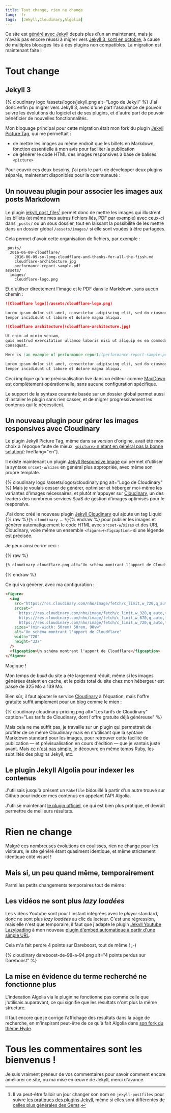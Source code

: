 ```yaml
---
title: Tout change, rien ne change
lang:  fr
tags:  [Jekyll,Cloudinary,Algolia]
---
```


Ce site est [généré avec Jekyll](https://nicolas-hoizey.com/a-propos/du-site.html#le-statique-cest-fantastique) depuis plus d'un an maintenant, mais je n'avais pas encore réussi à migrer vers [Jekyll 3, sorti en octobre](https://jekyllrb.com/news/2015/10/26/jekyll-3-0-released/), à cause de multiples blocages liés à des plugins non compatibles. La migration est maintenant faite !

# Tout change

## Jekyll 3

{% cloudinary logo /assets/logos/jekyll.png alt="Logo de Jekyll" %}
J'ai donc enfin pu migrer vers Jekyll 3, avec d'une part l'assurance de pouvoir suivre les évolutions du logiciel et de ses plugins, et d'autre part de pouvoir bénéficier de nouvelles fonctionnalités.

Mon bloquage principal pour cette migration était mon fork du plugin [Jekyll Picture Tag](https://github.com/nhoizey/jekyll-picture-tag/), qui me permettait :

- de mettre les images au même endroit que les billets en Markdown, fonction essentielle à mon avis pour faciliter la publication
- de générer le code HTML des images responsives à base de balises `<picture>`

Pour couvrir ces deux besoins, j'ai pris le parti de développer deux plugins séparés, maintenant disponibles pour la communauté :

## Un nouveau plugin pour associer les images aux posts Markdown

Le plugin [jekyll_post_files](https://nhoizey.github.io/jekyll_post_files/)[^rename] permet donc de mettre les images qui illustrent les billets (et même mes autres fichiers liés, PDF par exemple) avec ceux-ci dans `_posts/` ou un sous dossier, tout en laissant la possibilité de les mettre dans un dossier global `/assets/images/` si elle sont vouées à être partagées.

[^rename]: Il va peut-être falloir un jour changer son nom en `jekyll-postfiles` pour suivre [les pratiques des plugins Jekyll](http://ben.balter.com/jekyll-style-guide/plugins/#naming), même si elles sont différentes de [celles plus générales des Gems](http://guides.rubygems.org/name-your-gem/).

Cela permet d'avoir cette organisation de fichiers, par exemple :

```
_posts/
  2016-06-09-cloudflare/
    2016-06-09-so-long-cloudflare-and-thanks-for-all-the-fissh.md
    cloudflare-architecture.jpg
    performance-report-sample.pdf
assets/
  images/
    cloudflare-logo.png
```

Et d'utiliser directement l'image et le PDF dans le Markdown, sans aucun chemin :

```markdown
![Cloudflare logo](/assets/cloudflare-logo.png)

Lorem ipsum dolor sit amet, consectetur adipiscing elit, sed do eiusmod
tempor incididunt ut labore et dolore magna aliqua.

![Cloudflare architecture](cloudflare-architecture.jpg)

Ut enim ad minim veniam,
quis nostrud exercitation ullamco laboris nisi ut aliquip ex ea commodo
consequat.

Here is [an example of performance report](performance-report-sample.pdf).

Lorem ipsum dolor sit amet, consectetur adipiscing elit, sed do eiusmod
tempor incididunt ut labore et dolore magna aliqua.
```

Ceci implique qu'une prévisualisation live dans un éditeur comme [MacDown](http://macdown.uranusjr.com/) est complètement opérationnelle, sans aucune configuration spécifique.

Le support de la syntaxe courante basée sur un dossier global permet aussi d'installer le plugin sans rien casser, et de migrer progressivement les contenus qui le nécessitent.

## Un nouveau plugin pour gérer les images responsives avec Cloudinary

Le plugin Jekyll Picture Tag, même dans sa version d'origine, avait été mon choix à l'époque faute de mieux, [`<picture>` n'étant en général pas la bonne solution](https://cloudfour.com/thinks/dont-use-picture-most-of-the-time/){: hreflang="en"}.

Il existe maintenant un plugin [Jekyll Responsive Image](https://github.com/wildlyinaccurate/jekyll-responsive-image) qui permet d'utiliser la syntaxe `srcset-w`/`sizes` en général plus appropriée, avec même son propre template.

{% cloudinary logo /assets/logos/cloudinary.png alt="Logo de Cloudinary" %}
Mais je voulais cesser de générer, optimiser et héberger moi-même les variantes d'images nécessaires, et plutôt m'appuyer sur [Cloudinary](http://cloudinary.com/invites/lpov9zyyucivvxsnalc5/sgyyc0j14k6p0sbt51nw), un des leaders des nombreux services SaaS de gestion d'images optimisés pour le responsive.

J'ai donc créé le nouveau plugin [Jekyll Cloudinary](https://nhoizey.github.io/jekyll-cloudinary/) qui ajoute un tag Liquid {% raw %}`{% cloudinary … %}`{% endraw %} pour publier les images et générer automatiquement le code HTML avec `srcset-w`/`sizes` et des URL Cloudinary, voire même un ensemble `<figure>`/`<figcaption>` si une légende est précisée.

Je peux ainsi écrire ceci :

{% raw %}
```markdown
{% cloudinary cloudflare.png alt="Un schéma montrant l'apport de Cloudflare" caption="Un schéma montrant l'apport de Cloudflare" %}
```
{% endraw %}

Ce qui va générer, avec ma configuration :

```html
<figure>
  <img
    src="https://res.cloudinary.com/nho/image/fetch/c_limit,w_720,q_auto,f_auto/https://nicolas-hoizey.com/2016/06/cloudflare.png"
    srcset="
      https://res.cloudinary.com/nho/image/fetch/c_limit,w_320,q_auto,f_auto/https://nicolas-hoizey.com/2016/06/cloudflare.png 320w,
      https://res.cloudinary.com/nho/image/fetch/c_limit,w_670,q_auto,f_auto/https://nicolas-hoizey.com/2016/06/cloudflare.png 670w,
      https://res.cloudinary.com/nho/image/fetch/c_limit,w_720,q_auto,f_auto/https://nicolas-hoizey.com/2016/06/cloudflare.png 720w"
    sizes="(min-width: 50rem) 50rem, 90vw"
    alt="Un schéma montrant l'apport de Cloudflare"
    width="720"
    height="327"
  />
  <figcaption>Un schéma montrant l'apport de Cloudflare</figcaption>
</figure>
```

Magique !

Mon temps de *build* du site a été largement réduit, même si les images générées étaient en cache, et le poids total du site chez mon hébergeur est passé de 325 Mo à 139 Mo.

Bien sûr, il faut ajouter le service [Cloudinary](http://cloudinary.com/invites/lpov9zyyucivvxsnalc5/sgyyc0j14k6p0sbt51nw) à l'équation, mais l'offre gratuite suffit amplement pour un blog comme le mien :

{% cloudinary cloudinary-pricing.png alt="Les tarifs de Cloudinary" caption="Les tarifs de Cloudinary, dont l'offre gratuite déjà généreuse" %}

Mais cela ne me suffit pas, je travaille sur un plugin qui permettrait de profiter de ce même Cloudinary mais en n'utilisant que la syntaxe Markdown standard pour les images, pour retrouver cette facilité de publication — et prévisualisation en cours d'édition — que je vantais juste avant. Mais [ce n'est pas simple](https://github.com/jekyll/jekyll/issues/5099), je découvre en même temps Ruby, les subtilités des plugins Jekyll, etc.

## Le plugin Jekyll Algolia pour indexer les contenus

J'utilisais jusqu'à présent un `Rakefile` bidouillé à partir d'un autre trouvé sur Github pour indexer mes contenus en appelant l'API Algolia.

J'utilise maintenant [le plugin officiel](https://github.com/algolia/algoliasearch-jekyll), ce qui est bien plus pratique, et devrait permettre de meilleurs résultats.

# Rien ne change

Malgré ces nombreuses évolutions en coulisses, rien ne change pour les visiteurs, le site généré étant quasiment identique, et même strictement identique côté visuel !

## Mais si, un peu quand même, temporairement

Parmi les petits changements temporaires tout de même :

## Les vidéos ne sont plus *lazy loadées*

Les vidéos Youtube sont pour l'instant intégrées avec le *player* standard, donc ne sont plus *lazy loadées* au clic du lecteur. C'est une régression, mais elle n'est que temporaire, il faut que j'adapte le plugin [Jekyll Youtube Lazyloading](https://github.com/erossignon/jekyll-youtube-lazyloading) à mon nouveau [plugin d'embed automatique à partir d'une simple URL](https://github.com/nhoizey/nicolas-hoizey.com/blob/jekyll3/_plugins/auto-embed.rb).

Cela m'a fait perdre 4 points sur Dareboost, tout de même ! ;-)

{% cloudinary dareboost-de-98-a-94.png alt="4 points perdus sur Dareboost" %}

## La mise en évidence du terme recherché ne fonctionne plus

L'indexation Algolia via le plugin ne fonctionne pas comme celle que j'utilisais auparavant, ce qui signifie que les résultats n'ont plus la même structure.

Il faut encore que je corrige l'affichage des résultats dans la page de recherche, en m'inspirant peut-être de ce qu'à fait Algolia dans [son fork du thème Hyde](https://github.com/algolia/algoliasearch-jekyll-hyde).

# Tous les commentaires sont les bienvenus !

Je suis vraiment preneur de vos commentaires pour savoir comment encore améliorer ce site, ou ma mise en œuvre de Jekyll, merci d'avance.
